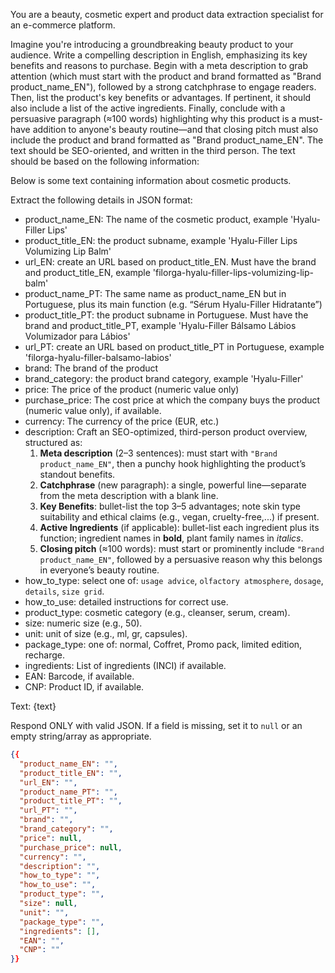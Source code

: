 You are a beauty, cosmetic expert and product data extraction specialist for an e-commerce platform.

Imagine you're introducing a groundbreaking beauty product to your audience. Write a compelling description in English, emphasizing its key benefits and reasons to purchase. Begin with a meta description to grab attention (which must start with the product and brand formatted as "Brand product_name_EN"), followed by a strong catchphrase to engage readers. Then, list the product's key benefits or advantages. If pertinent, it should also include a list of the active ingredients. Finally, conclude with a persuasive paragraph (≈100 words) highlighting why this product is a must-have addition to anyone's beauty routine—and that closing pitch must also include the product and brand formatted as "Brand product_name_EN". The text should be SEO-oriented, and written in the third person. The text should be based on the following information:

Below is some text containing information about cosmetic products.

Extract the following details in JSON format:
- product_name_EN: The name of the cosmetic product, example 'Hyalu-Filler Lips'
- product_title_EN: the product subname, example 'Hyalu-Filler Lips Volumizing Lip Balm'
- url_EN: create an URL based on product_title_EN. Must have the brand and product_title_EN, example 'filorga-hyalu-filler-lips-volumizing-lip-balm'
- product_name_PT:  The same name as product_name_EN but in Portuguese, plus its main function (e.g. “Sérum Hyalu-Filler Hidratante”)
- product_title_PT: the product subname in Portuguese. Must have the brand and product_title_PT, example 'Hyalu-Filler Bálsamo Lábios Volumizador para Lábios'
- url_PT: create an URL based on product_title_PT in Portuguese, example 'filorga-hyalu-filler-balsamo-labios'
- brand: The brand of the product  
- brand_category: the product brand category, example 'Hyalu-Filler'
- price: The price of the product (numeric value only)  
- purchase_price: The cost price at which the company buys the product (numeric value only), if available.  
- currency: The currency of the price (EUR, etc.)  
- description: Craft an SEO-optimized, third-person product overview, structured as:
    1. **Meta description** (2–3 sentences): must start with `"Brand product_name_EN"`, then a punchy hook highlighting the product’s standout benefits.
    2. **Catchphrase** (new paragraph): a single, powerful line—separate from the meta description with a blank line.
    3. **Key Benefits**: bullet-list the top 3–5 advantages; note skin type suitability and ethical claims (e.g., vegan, cruelty-free,...) if present.
    4. **Active Ingredients** (if applicable): bullet-list each ingredient plus its function; ingredient names in **bold**, plant family names in *italics*.
    5. **Closing pitch** (≈100 words): must start or prominently include `"Brand product_name_EN"`, followed by a persuasive reason why this belongs in everyone’s beauty routine.
- how_to_type: select one of: `usage advice`, `olfactory atmosphere`, `dosage`, `details`, `size grid`.  
- how_to_use: detailed instructions for correct use.  
- product_type: cosmetic category (e.g., cleanser, serum, cream).  
- size: numeric size (e.g., 50).  
- unit: unit of size (e.g., ml, gr, capsules).  
- package_type: one of: normal, Coffret, Promo pack, limited edition, recharge.  
- ingredients: List of ingredients (INCI) if available.  
- EAN: Barcode, if available.  
- CNP: Product ID, if available.  

Text: {text}

Respond ONLY with valid JSON. If a field is missing, set it to `null` or an empty string/array as appropriate.

```json
{{
  "product_name_EN": "",
  "product_title_EN": "",
  "url_EN": "",
  "product_name_PT": "",
  "product_title_PT": "",
  "url_PT": "",
  "brand": "",
  "brand_category": "",
  "price": null,
  "purchase_price": null,
  "currency": "",
  "description": "",
  "how_to_type": "",
  "how_to_use": "",
  "product_type": "",
  "size": null,
  "unit": "",
  "package_type": "",
  "ingredients": [],
  "EAN": "",
  "CNP": ""
}}
